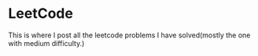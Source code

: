 # LeetCode

This is where I post all the leetcode problems I have solved(mostly the one with medium difficulty.)
